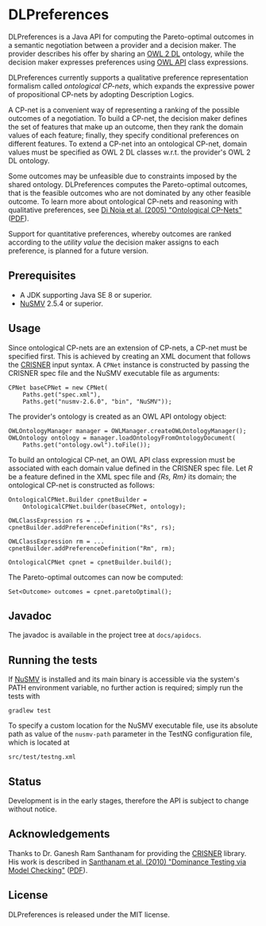 DLPreferences
=============

DLPreferences is a Java API for computing the Pareto-optimal outcomes in a semantic negotiation
between a provider and a decision maker.
The provider describes his offer by sharing an [OWL 2 DL][owl2dl] ontology, while the decision maker
expresses preferences using [OWL API][owlapi] class expressions.

DLPreferences currently supports a qualitative preference representation formalism
called *ontological CP-nets*, which expands the expressive power of propositional CP-nets
by adopting Description Logics.

A CP-net is a convenient way of representing a ranking of the possible outcomes of a negotiation.
To build a CP-net, the decision maker defines the set of features that make up an outcome,
then they rank the domain values of each feature; finally, they specify conditional preferences
on different features.
To extend a CP-net into an ontological CP-net, domain values must be specified as OWL 2 DL classes
w.r.t. the provider's OWL 2 DL ontology.

Some outcomes may be unfeasible due to constraints imposed by the shared ontology.
DLPreferences computes the Pareto-optimal outcomes, that is the feasible outcomes who are not dominated
by any other feasible outcome.
To learn more about ontological CP-nets and reasoning with qualitative preferences,
see [Di Noia et al. (2005) "Ontological CP-Nets"][dinoia_paper_doi] ([PDF][dinoia_paper_pdf]).

Support for quantitative preferences, whereby outcomes are ranked according to the *utility value*
the decision maker assigns to each preference, is planned for a future version.

## Prerequisites

* A JDK supporting Java SE 8 or superior.
* [NuSMV][nusmv] 2.5.4 or superior.

## Usage

Since ontological CP-nets are an extension of CP-nets, a CP-net must be specified first.
This is achieved by creating an XML document that follows the [CRISNER][crisner] input syntax.
A `CPNet` instance is constructed by passing the CRISNER spec file and the NuSMV executable file as arguments:

    CPNet baseCPNet = new CPNet(
        Paths.get("spec.xml"),
        Paths.get("nusmv-2.6.0", "bin", "NuSMV"));

The provider's ontology is created as an OWL API ontology object:

    OWLOntologyManager manager = OWLManager.createOWLOntologyManager();
    OWLOntology ontology = manager.loadOntologyFromOntologyDocument(
        Paths.get("ontology.owl").toFile());

To build an ontological CP-net, an OWL API class expression must be associated
with each domain value defined in the CRISNER spec file.
Let *R* be a feature defined in the XML spec file and *{Rs, Rm}* its domain;
the ontological CP-net is constructed as follows:

    OntologicalCPNet.Builder cpnetBuilder =
        OntologicalCPNet.builder(baseCPNet, ontology);

    OWLClassExpression rs = ...
    cpnetBuilder.addPreferenceDefinition("Rs", rs);

    OWLClassExpression rm = ...
    cpnetBuilder.addPreferenceDefinition("Rm", rm);

    OntologicalCPNet cpnet = cpnetBuilder.build();

The Pareto-optimal outcomes can now be computed:

    Set<Outcome> outcomes = cpnet.paretoOptimal();

## Javadoc

The javadoc is available in the project tree at `docs/apidocs`.

## Running the tests

If [NuSMV][nusmv] is installed and its main binary is accessible via the system's PATH environment variable,
no further action is required; simply run the tests with

    gradlew test

To specify a custom location for the NuSMV executable file, use its absolute path as value
of the `nusmv-path` parameter in the TestNG configuration file, which is located at

    src/test/testng.xml

## Status

Development is in the early stages, therefore the API is subject to change without notice.

## Acknowledgements

Thanks to Dr. Ganesh Ram Santhanam for providing the [CRISNER][crisner] library.
His work is described in [Santhanam et al. (2010) "Dominance Testing via Model Checking"][crisner_paper_link]
([PDF][crisner_paper_pdf]).

## License

DLPreferences is released under the MIT license.

[owlapi]: https://github.com/owlcs/owlapi
[nusmv]: http://nusmv.fbk.eu
[crisner]: https://www.ece.iastate.edu/~gsanthan/crisner.html
[owl2dl]: https://www.w3.org/TR/owl2-syntax
[dinoia_paper_pdf]: http://sisinflab.poliba.it/publications/2014/DLMST14/URSWII2014.pdf
[dinoia_paper_doi]: https://doi.org/10.1007/978-3-319-13413-0_15
[crisner_paper_link]: https://www.aaai.org/ocs/index.php/AAAI/AAAI10/paper/view/1844
[crisner_paper_pdf]: https://www.aaai.org/ocs/index.php/AAAI/AAAI10/paper/view/1844
